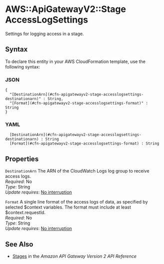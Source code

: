# AWS::ApiGatewayV2::Stage AccessLogSettings<a name="aws-properties-apigatewayv2-stage-accesslogsettings"></a>

Settings for logging access in a stage\.

## Syntax<a name="aws-properties-apigatewayv2-stage-accesslogsettings-syntax"></a>

To declare this entity in your AWS CloudFormation template, use the following syntax:

### JSON<a name="aws-properties-apigatewayv2-stage-accesslogsettings-syntax.json"></a>

```
{
  "[DestinationArn](#cfn-apigatewayv2-stage-accesslogsettings-destinationarn)" : String,
  "[Format](#cfn-apigatewayv2-stage-accesslogsettings-format)" : String
}
```

### YAML<a name="aws-properties-apigatewayv2-stage-accesslogsettings-syntax.yaml"></a>

```
﻿  [DestinationArn](#cfn-apigatewayv2-stage-accesslogsettings-destinationarn) : String
﻿  [Format](#cfn-apigatewayv2-stage-accesslogsettings-format) : String
```

## Properties<a name="aws-properties-apigatewayv2-stage-accesslogsettings-properties"></a>

`DestinationArn`  <a name="cfn-apigatewayv2-stage-accesslogsettings-destinationarn"></a>
The ARN of the CloudWatch Logs log group to receive access logs\.  
*Required*: No  
*Type*: String  
*Update requires*: [No interruption](https://docs.aws.amazon.com/AWSCloudFormation/latest/UserGuide/using-cfn-updating-stacks-update-behaviors.html#update-no-interrupt)

`Format`  <a name="cfn-apigatewayv2-stage-accesslogsettings-format"></a>
A single line format of the access logs of data, as specified by selected $context variables\. The format must include at least $context\.requestId\.  
*Required*: No  
*Type*: String  
*Update requires*: [No interruption](https://docs.aws.amazon.com/AWSCloudFormation/latest/UserGuide/using-cfn-updating-stacks-update-behaviors.html#update-no-interrupt)

## See Also<a name="aws-properties-apigatewayv2-stage-accesslogsettings--seealso"></a>
+ [Stages](https://docs.aws.amazon.com/apigatewayv2/latest/api-reference/apis-apiid-stages.html) in the *Amazon API Gateway Version 2 API Reference*